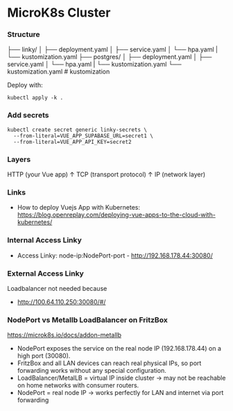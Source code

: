 # MicroK8s Cluster

### Structure

├── linky/
│   ├── deployment.yaml
│   ├── service.yaml
│   └── hpa.yaml
|   └── kustomization.yaml
├── postgres/
│   ├── deployment.yaml
│   ├── service.yaml
│   └── hpa.yaml
|   └── kustomization.yaml
└── kustomization.yaml   # kustomization


Deploy with:
```
kubectl apply -k .
```


### Add secrets
```
kubectl create secret generic linky-secrets \
  --from-literal=VUE_APP_SUPABASE_URL=secret1 \
  --from-literal=VUE_APP_API_KEY=secret2
```

### Layers
HTTP (your Vue app)
   ↑
TCP (transport protocol)
   ↑
IP  (network layer)

### Links
- How to deploy Vuejs App with Kubernetes: https://blog.openreplay.com/deploying-vue-apps-to-the-cloud-with-kubernetes/

### Internal Access Linky
- Access Linky: node-ip:NodePort-port - http://192.168.178.44:30080/

### External Access Linky
Loadbalancer not needed because 
- http://100.64.110.250:30080/#/

### NodePort vs Metallb LoadBalancer on FritzBox
https://microk8s.io/docs/addon-metallb
- NodePort exposes the service on the real node IP (192.168.178.44) on a high port (30080).
- FritzBox and all LAN devices can reach real physical IPs, so port forwarding works without any special configuration.
- LoadBalancer/MetalLB = virtual IP inside cluster → may not be reachable on home networks with consumer routers.
- NodePort = real node IP → works perfectly for LAN and internet via port forwarding